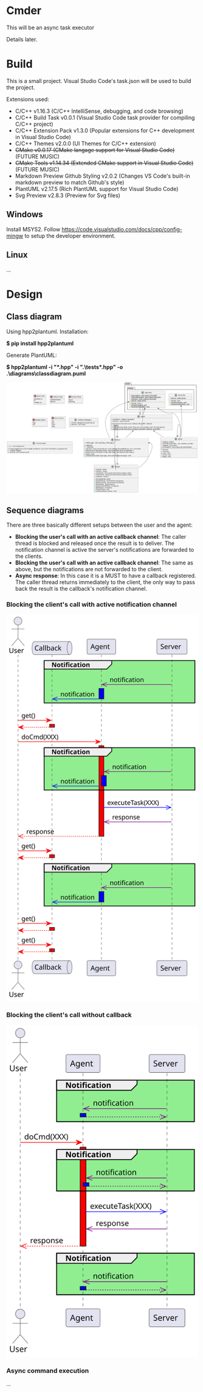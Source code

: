 # Cmder

This will be an async task executor

Details later.

# Build
This is a small project. Visual Studio Code's task.json will be used to build the project.

Extensions used:
- C/C++ v1.16.3 (C/C++ IntelliSense, debugging, and code browsing)
- C/C++ Build Task v0.0.1 (Visual Studio Code task provider for compiling C/C++ project)
- C/C++ Extension Pack v1.3.0 (Popular extensions for C++ development in Visual Studio Code)
- C/C++ Themes v2.0.0 (UI Themes for C/C++ extension)
- ~~CMake v0.0.17 (CMake langage support for Visual Studio Code)~~ (FUTURE MUSIC)
- ~~CMake Tools v1.14.34 (Extended CMake support in Visual Studio Code)~~  (FUTURE MUSIC)
- Markdown Preview Github Styling v2.0.2 (Changes VS Code's built-in markdown preview to match Github's style)
- PlantUML v2.17.5 (Rich PlantUML support for Visual Studio Code)
- Svg Preview v2.8.3 (Preview for Svg files)


## Windows
Install MSYS2. Follow https://code.visualstudio.com/docs/cpp/config-mingw to setup the developer environment.

## Linux
...

# Design

## Class diagram

Using hpp2plantuml. Installation:

**$ pip install hpp2plantuml**

Generate PlantUML:

**$ hpp2plantuml -i "*.hpp" -i ".\tests\*.hpp" -o .\diagrams\classdiagram.puml**



![classdiag](diagrams/classdiagram.svg "Class diagram")

## Sequence diagrams

There are three basically different setups between the user and the agent:
* **Blocking the user's call with an active callback channel**: The caller thread is blocked and released once the result is to deliver. The notification channel is active the server's notifications are forwarded to the clients.
* **Blocking the user's call with an active callback channel**: The same as above, but the notifications are not forwarded to the client.
* **Async response**: In this case it is a MUST to have a callback registered. The caller thread returns immediately to the client, the only way to pass back the result is the callback's notification channel.

### Blocking the client's call with active notification channel
![seq_diagram](diagrams/seq_user_agent_blocking_with_callback.svg "Blocking call")

### Blocking the client's call without callback
![seq_diagram](diagrams/seq_user_agent_blocking_no_callback.svg "Blocking call no callback")

### Async command execution
...